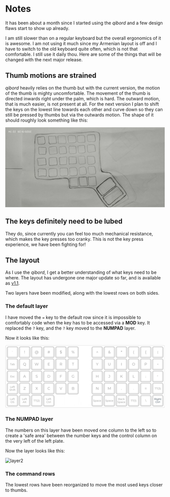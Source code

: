 # Notes

It has been about a month since I started using the _qibord_ and a few design flaws start to show up already.

I am still slower than on a regular keyboard but the overall ergonomics of it is awesome. I am not using it much since my Armenian layout is off and I have to switch to the old keyboard quite often, which is not that comfortable. I still use it daily thou. Here are some of the things that will be changed with the next major release.

## Thumb motions are strained

_qibord_ heavily relies on the thumb but with the current version, the motion of the thumb is mighty uncomfortable. The movement of the thumb is directed inwards right under the palm, which is hard. The outward motion, that is much easier, is not present at all. For the next version I plan to shift the keys on the lowest line towards each other and curve down so they can still be pressed by thumbs but via the outwards motion. The shape of it should roughly look something like this:

![qibord_v2](../images/qibord2/qibord_v2.jpg)

## The keys definitely need to be lubed

They do, since currently you can feel too much mechanical resistance, which makes the key presses too cranky. This is not the key press experience, we have been fighting for!

## The layout

As I use the _qibord_, I get a better understanding of what keys need to be where. The layout has undergone one major update so far, and is available as [v1.1](../layouts/v1.1/layout.pdf).

Two layers have been modified, along with the lowest rows on both sides.

### The default layer

I have moved the `=` key to the default row since it is impossible to comfortably code when the key has to be accessed via a **MOD** key. It replaced the `?` key, and the `?` key moved to the **NUMPAD** layer.

Now it looks like this:

![default_layer](../../layers/default_layout.jpg)

### The **NUMPAD** layer

The numbers on this layer have been moved one column to the left so to create a 'safe area' between the number keys and the control column on the very left of the left plate.

Now the layer looks like this:

![layer2](../layers/numpad_and_symbols.jpg)

### The command rows

The lowest rows have been reorganized to move the most used keys closer to thumbs.
